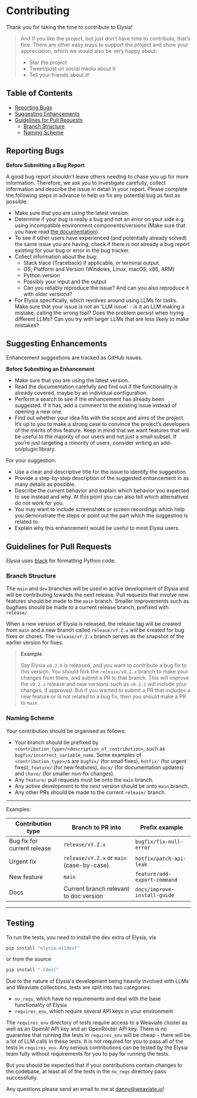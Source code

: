 # Contributing

Thank you for taking the time to contribute to Elysia!

> And if you like the project, but just don’t have time to contribute, that’s fine. There are other easy ways to support the project and show your appreciation, which we would also be very happy about:
> - Star the project
> - Tweet/post on social media about it
> - Tell your friends about it!

## Table of Contents

- [Reporting Bugs](#reporting-bugs)
- [Suggesting Enhancements](#suggesting-enhancements)
- [Guidelines for Pull Requests](#guidelines-for-pull-requests)
    - [Branch Structure](#branch-structure)
    - [Naming Scheme](#naming-scheme)

## Reporting Bugs

**Before Submitting a Bug Report**

A good bug report shouldn’t leave others needing to chase you up for more information. Therefore, we ask you to investigate carefully, collect information and describe the issue in detail in your report. Please complete the following steps in advance to help us fix any potential bug as fast as possible.

- Make sure that you are using the latest version.
- Determine if your bug is really a bug and not an error on your side e.g. using incompatible environment components/versions (Make sure that you have read [the documentation](https://weaviate.github.io/elysia/)).
- To see if other users have experienced (and potentially already solved) the same issue you are having, check if there is not already a bug report existing for your bug or error in the bug tracker.
- Collect information about the bug:
    - Stack trace (Traceback) if applicable, or terminal output
    - OS, Platform and Version (Windows, Linux, macOS, x86, ARM)
    - Python version
    - Possibly your input and the output
    - Can you reliably reproduce the issue? And can you also reproduce it with older versions?
- For Elysia specifically, which revolves around using LLMs for tasks. Make sure that your issue is not an 'LLM issue' - is it an LLM making a mistake, calling the wrong tool? Does the problem persist when trying different LLMs? Can you try with larger LLMs that are less likely to make mistakes?

## Suggesting Enhancements

Enhancement suggestions are tracked as GitHub issues.

**Before Submitting an Enhancement**

- Make sure that you are using the latest version.
- Read the documentation carefully and find out if the functionality is already covered, maybe by an individual configuration.
- Perform a search to see if the enhancement has already been suggested. If it has, add a comment to the existing issue instead of opening a new one.
- Find out whether your idea fits with the scope and aims of the project. It’s up to you to make a strong case to convince the project’s developers of the merits of this feature. Keep in mind that we want features that will be useful to the majority of our users and not just a small subset. If you’re just targeting a minority of users, consider writing an add-on/plugin library.

For your suggestion:

- Use a clear and descriptive title for the issue to identify the suggestion.
- Provide a step-by-step description of the suggested enhancement in as many details as possible.
- Describe the current behavior and explain which behavior you expected to see instead and why. At this point you can also tell which alternatives do not work for you.
- You may want to include screenshots or screen recordings which help you demonstrate the steps or point out the part which the suggestion is related to.
- Explain why this enhancement would be useful to most Elysia users. 

## Guidelines for Pull Requests

Elysia uses [black](https://github.com/psf/black) for formatting Python code.

### Branch Structure

The `main` and `dev` branches will be used in active development of Elysia and will be contributing towards the next release. Pull requests that involve new features should be made to the `main` branch. Smaller improvements such as bugfixes should be made to a current release branch, prefixed with `release/`

When a new version of Elysia is released, the release tag will be created from `main` and a new branch called `release/vY.Z.x` will be created for bug fixes or chores. The `release/vY.Z.x` branch serves as the snapshot of the earlier version for fixes.


> **Example**
>
> Say Elysia `v0.2.0` is released, and you want to contribute a bug fix to this version. You should fork the `release/v0.2.x` branch to make your changes from there, and submit a PR to that branch. This will improve the `v0.2.x` release and new versions such as `v0.2.1` will include your changes, if approved. But if you wanted to submit a PR that includes a new feature or is not related to a bug fix, then you should make a PR to `main`.

### Naming Scheme

Your contribution should be organised as follows:

- Your branch should be prefixed by `<contribution_type>/<description_of_contribution>`, such as `bugfix/incorrect_variable_name`. Some examples of `<contribution_type>/`s are `bugfix/` (for small fixes), `hotfix/` (for urgent fixes), `feature/` (for new features), `docs/` (for documentation updates) and `chore/` (for smaller non-fix changes).
- Any `feature/` pull requests must be onto the `main` branch.
- Any active development to the _next_ version should be onto `main` branch.
- Any other PRs should be made to the current `release/` branch.

---

Examples:

| Contribution type           | Branch to PR into                         | Prefix example               |
| --------------------------- | ----------------------------------------- | ---------------------------- |
| Bug fix for current release | `release/vY.Z.x`                          | `bugfix/fix-null-error`      |
| Urgent fix                  | `release/vY.Z.x` or `main` (case-by-case) | `hotfix/patch-api-leak`      |
| New feature                 | `main`                                    | `feature/add-export-command` |
| Docs                        | Current branch relevant to doc version    | `docs/improve-install-guide` |

---

## Testing

To run the tests, you need to install the dev extra of Elysia, via
```bash
pip install "elysia-ai[dev]"
```
or from the source
```bash
pip install ".[dev]"
```

Due to the nature of Elysia's development being heavily involved with LLMs and Weaviate collections, tests are split into two categories:

- `no_reqs`, which have no requirements and deal with the base functionality of Elysia
- `requires_env`, which require several API keys in your environment

The `requires_env` directory of tests require access to a Weaviate cluster as well as an OpenAI API key and an OpenRouter API key. There is no guarantee that running the tests in `requires_env` will be cheap - there will be a lot of LLM calls in these tests. It is not required for you to pass all of the tests in `requires_env`. Any serious contributions can be tested by the Elysia team fully without requirements for you to pay for running the tests.

But you should be expected that if your contributions contain changes to the codebase, at least all of the tests in the `no_reqs` directory pass successfully.

Any questions please send an email to me at danny@weaviate.io!